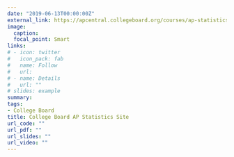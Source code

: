 ```yaml
---
date: "2019-06-13T00:00:00Z"
external_link: https://apcentral.collegeboard.org/courses/ap-statistics
image:
  caption: 
  focal_point: Smart
links:
# - icon: twitter
#   icon_pack: fab
#   name: Follow
#   url:
# - name: Details
#   url: ""
# slides: example
summary: 
tags:
- College Board
title: College Board AP Statistics Site
url_code: ""
url_pdf: ""
url_slides: ""
url_video: ""
---
```



